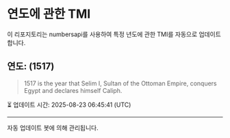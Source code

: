 
# 연도에 관한 TMI

이 리포지토리는 numbersapi를 사용하여 특정 년도에 관한 TMI를 자동으로 업데이트합니다.

## 연도: (1517)
> 1517 is the year that Selim I, Sultan of the Ottoman Empire, conquers Egypt and declares himself Caliph.

⏳ 업데이트 시간: 2025-08-23 06:45:41 (UTC)

---
자동 업데이트 봇에 의해 관리됩니다.
